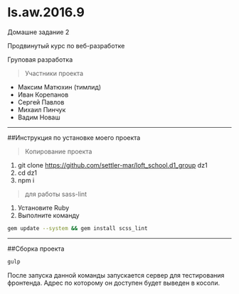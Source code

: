 # ls.aw.2016.9

Домашне задание 2

Продвинутый курс по веб-разработке

Груповая разработка

>Участники проекта

* Максим Матюхин (тимлид)
* Иван Корепанов
* Сергей Павлов
* Михаил Пинчук
* Вадим Новаш

---
##Инструкция по установке моего проекта

>Копирование проекта

1. git clone https://github.com/settler-mar/loft_school.d1_group dz1
2. cd dz1
3. npm i

>для работы sass-lint

1. Установите Ruby
2. Выполните команду

```sh
gem update --system && gem install scss_lint
````

---------

##Сборка проекта

```sh
gulp
```

После запуска данной команды запускается сервер для тестирования фронтенда. Адрес по которому он доступен будет выведен в косоли.
